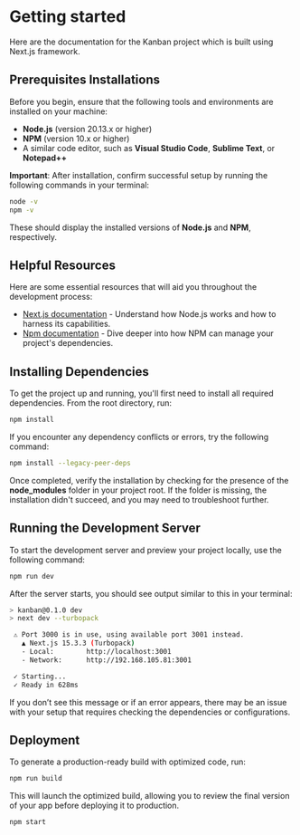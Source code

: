 # Getting started

Here are the documentation for the Kanban project which is built using
Next.js framework.


## Prerequisites Installations

Before you begin, ensure that the following tools and environments are installed on your machine:

- **Node.js** (version 20.13.x or higher)
- **NPM** (version 10.x or higher)
- A similar code editor, such as **Visual Studio Code**, **Sublime Text**, or **Notepad++**

**Important**: After installation, confirm successful setup by running the following commands in your terminal:

```bash (Terminal)
node -v
npm -v
```

These should display the installed versions of **Node.js** and **NPM**, respectively.

## Helpful Resources

Here are some essential resources that will aid you throughout the development process:

- [Next.js documentation](https://nextjs.org/) - Understand how Node.js works and how to harness its capabilities.
- [Npm documentation](https://docs.npmjs.com/) - Dive deeper into how NPM can manage your project's dependencies.

## Installing Dependencies

To get the project up and running, you'll first need to install all required dependencies. From the root directory, run:

```bash (Terminal)
npm install
```

If you encounter any dependency conflicts or errors, try the following command:

```bash (Terminal)
npm install --legacy-peer-deps
```

Once completed, verify the installation by checking for the presence of the **node_modules** folder in your project root. If the folder is missing, the installation didn't succeed, and you may need to troubleshoot further.

 ## Running the Development Server

To start the development server and preview your project locally, use the following command:

```bash (Terminal)
npm run dev
```

After the server starts, you should see output similar to this in your terminal:

```bash (Terminal)
> kanban@0.1.0 dev
> next dev --turbopack

 ⚠ Port 3000 is in use, using available port 3001 instead.
   ▲ Next.js 15.3.3 (Turbopack)
   - Local:        http://localhost:3001
   - Network:      http://192.168.105.81:3001

 ✓ Starting...
 ✓ Ready in 628ms
```

If you don’t see this message or if an error appears, there may be an issue with your setup that requires checking the dependencies or configurations.

## Deployment

To generate a production-ready build with optimized code, run:

```bash (Terminal)
npm run build
```

This will launch the optimized build, allowing you to review the final version of your app before deploying it to production.

```bash (Terminal)
npm start
```
